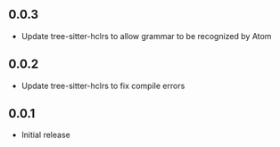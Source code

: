 ## 0.0.3
* Update tree-sitter-hclrs to allow grammar to be recognized by Atom

## 0.0.2
* Update tree-sitter-hclrs to fix compile errors

## 0.0.1
* Initial release
